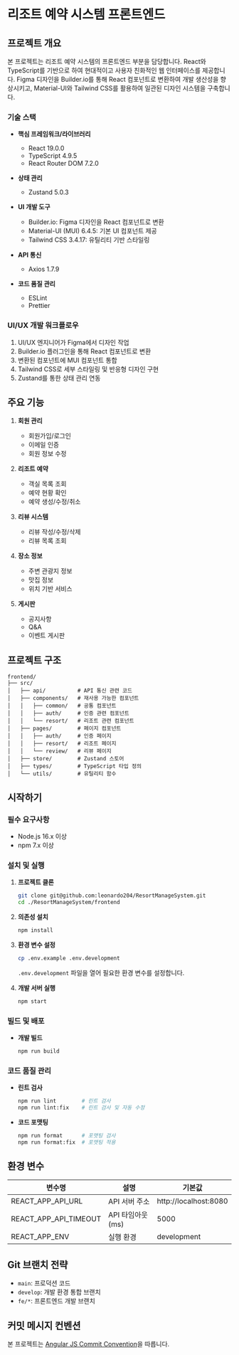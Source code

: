 # 리조트 예약 시스템 프론트엔드

## 프로젝트 개요

본 프로젝트는 리조트 예약 시스템의 프론트엔드 부분을 담당합니다. React와 TypeScript를 기반으로 하여 현대적이고 사용자 친화적인 웹 인터페이스를 제공합니다. Figma 디자인을 Builder.io를 통해 React 컴포넌트로 변환하여 개발 생산성을 향상시키고, Material-UI와 Tailwind CSS를 활용하여 일관된 디자인 시스템을 구축합니다.

### 기술 스택

- **핵심 프레임워크/라이브러리**
  - React 19.0.0
  - TypeScript 4.9.5
  - React Router DOM 7.2.0

- **상태 관리**
  - Zustand 5.0.3

- **UI 개발 도구**
  - Builder.io: Figma 디자인을 React 컴포넌트로 변환
  - Material-UI (MUI) 6.4.5: 기본 UI 컴포넌트 제공
  - Tailwind CSS 3.4.17: 유틸리티 기반 스타일링

- **API 통신**
  - Axios 1.7.9

- **코드 품질 관리**
  - ESLint
  - Prettier

### UI/UX 개발 워크플로우

1. UI/UX 엔지니어가 Figma에서 디자인 작업
2. Builder.io 플러그인을 통해 React 컴포넌트로 변환
3. 변환된 컴포넌트에 MUI 컴포넌트 통합
4. Tailwind CSS로 세부 스타일링 및 반응형 디자인 구현
5. Zustand를 통한 상태 관리 연동

## 주요 기능

1. **회원 관리**
   - 회원가입/로그인
   - 이메일 인증
   - 회원 정보 수정

2. **리조트 예약**
   - 객실 목록 조회
   - 예약 현황 확인
   - 예약 생성/수정/취소

3. **리뷰 시스템**
   - 리뷰 작성/수정/삭제
   - 리뷰 목록 조회

4. **장소 정보**
   - 주변 관광지 정보
   - 맛집 정보
   - 위치 기반 서비스

5. **게시판**
   - 공지사항
   - Q&A
   - 이벤트 게시판

## 프로젝트 구조

```
frontend/
├── src/
│   ├── api/          # API 통신 관련 코드
│   ├── components/   # 재사용 가능한 컴포넌트
│   │   ├── common/   # 공통 컴포넌트
│   │   ├── auth/     # 인증 관련 컴포넌트
│   │   └── resort/   # 리조트 관련 컴포넌트
│   ├── pages/        # 페이지 컴포넌트
│   │   ├── auth/     # 인증 페이지
│   │   ├── resort/   # 리조트 페이지
│   │   └── review/   # 리뷰 페이지
│   ├── store/        # Zustand 스토어
│   ├── types/        # TypeScript 타입 정의
│   └── utils/        # 유틸리티 함수
```

## 시작하기

### 필수 요구사항

- Node.js 16.x 이상
- npm 7.x 이상

### 설치 및 실행

1. **프로젝트 클론**
   ```bash
   git clone git@github.com:leonardo204/ResortManageSystem.git
   cd ./ResortManageSystem/frontend
   ```

2. **의존성 설치**
   ```bash
   npm install
   ```

3. **환경 변수 설정**
   ```bash
   cp .env.example .env.development
   ```
   `.env.development` 파일을 열어 필요한 환경 변수를 설정합니다.

4. **개발 서버 실행**
   ```bash
   npm start
   ```

### 빌드 및 배포

- **개발 빌드**
  ```bash
  npm run build
  ```

### 코드 품질 관리

- **린트 검사**
  ```bash
  npm run lint        # 린트 검사
  npm run lint:fix    # 린트 검사 및 자동 수정
  ```

- **코드 포맷팅**
  ```bash
  npm run format      # 포맷팅 검사
  npm run format:fix  # 포맷팅 적용
  ```

## 환경 변수

| 변수명 | 설명 | 기본값 |
|--------|------|---------|
| REACT_APP_API_URL | API 서버 주소 | http://localhost:8080 |
| REACT_APP_API_TIMEOUT | API 타임아웃 (ms) | 5000 |
| REACT_APP_ENV | 실행 환경 | development |

## Git 브랜치 전략

- `main`: 프로덕션 코드
- `develop`: 개발 환경 통합 브랜치
- `fe/*`: 프론트엔드 개발 브랜치

## 커밋 메시지 컨벤션

본 프로젝트는 [Angular JS Commit Convention](https://github.com/angular/angular/blob/main/CONTRIBUTING.md#commit)을 따릅니다.
